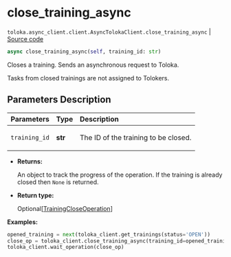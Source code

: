 # close_training_async
`toloka.async_client.client.AsyncTolokaClient.close_training_async` | [Source code](https://github.com/Toloka/toloka-kit/blob/v1.1.3/src/async_client/client.py#L0)

```python
async close_training_async(self, training_id: str)
```

Closes a training. Sends an asynchronous request to Toloka.


Tasks from closed trainings are not assigned to Tolokers.

## Parameters Description

| Parameters | Type | Description |
| :----------| :----| :-----------|
`training_id`|**str**|<p>The ID of the training to be closed.</p>

* **Returns:**

  An object to track the progress of the operation. If the training is already closed then `None` is returned.

* **Return type:**

  Optional\[[TrainingCloseOperation](toloka.client.operations.TrainingCloseOperation.md)\]

**Examples:**


```python
opened_training = next(toloka_client.get_trainings(status='OPEN'))
close_op = toloka_client.close_training_async(training_id=opened_training.id)
toloka_client.wait_operation(close_op)
```
